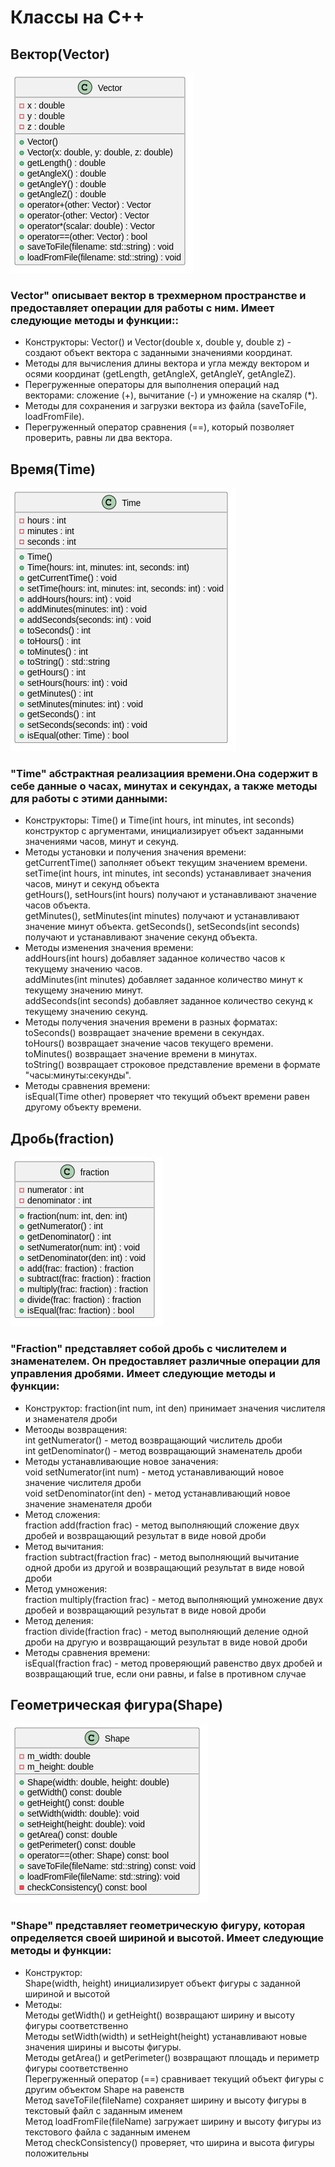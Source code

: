 # Классы на С++

## Вектор(Vector)

![vector](/vector/vector.jpg)

### Vector" описывает вектор в трехмерном пространстве и предоставляет операции для работы с ним. Имеет следующие методы и функции::

- Конструкторы: Vector() и Vector(double x, double y, double z) - создают объект вектора с заданными значениями координат.
- Методы для вычисления длины вектора и угла между вектором и осями координат (getLength, getAngleX, getAngleY, getAngleZ).
- Перегруженные операторы для выполнения операций над векторами: сложение (+), вычитание (-) и умножение на скаляр (*).
- Методы для сохранения и загрузки вектора из файла (saveToFile, loadFromFile).
- Перегруженный оператор сравнения (==), который позволяет проверить, равны ли два вектора.

## Время(Time)

![time](/time/time.jpg)

### "Time" абстрактная реализациия времени.Она содержит в себе данные о часах, минутах и секундах, а также методы для работы с этими данными:

- Конструкторы: Time() и Time(int hours, int minutes, int seconds) конструктор с аргументами, инициализирует объект заданными значениями часов, минут и секунд.
- Методы установки и получения значения времени:  
getCurrentTime() заполняет объект текущим значением времени.  
setTime(int hours, int minutes, int seconds) устанавливает значения часов, минут и секунд объекта  
getHours(), setHours(int hours) получают и устанавливают значение часов объекта.  
getMinutes(), setMinutes(int minutes) получают и устанавливают значение минут объекта.
getSeconds(), setSeconds(int seconds) получают и устанавливают значение секунд объекта.
- Методы изменения значения времени:  
addHours(int hours) добавляет заданное количество часов к текущему значению часов.  
addMinutes(int minutes) добавляет заданное количество минут к текущему значению минут.  
addSeconds(int seconds) добавляет заданное количество секунд к текущему значению секунд.
- Методы получения значения времени в разных форматах:  
toSeconds() возвращает значение времени в секундах.  
toHours() возвращает значение часов текущего времени.  
toMinutes() возвращает значение времени в минутах.  
toString() возвращает строковое представление времени в формате "часы:минуты:секунды".
- Методы сравнения времени:  
isEqual(Time other) проверяет что текущий объект времени равен другому объекту времени. 

## Дробь(fraction)

![vector](/fraction/fraction.jpg)

### "Fraction" представляет собой дробь с числителем и знаменателем. Он предоставляет различные операции для управления дробями. Имеет следующие методы и функции: 

- Конструктор: fraction(int num, int den) принимает значения числителя и знаменателя дроби
- Метооды возвращения:  
int getNumerator() - метод возвращающий числитель дроби  
int getDenominator() - метод возвращающий знаменатель дроби
- Методы устанавливающие новое заначения:  
void setNumerator(int num) - метод устанавливающий новое значение числителя дроби  
void setDenominator(int den) - метод устанавливающий новое значение знаменателя дроби 
- Метод сложения:  
fraction add(fraction frac) - метод выполняющий сложение двух дробей и возвращающий результат в виде новой дроби 
- Метод вычитания:  
fraction subtract(fraction frac) - метод выполняющий вычитание одной дроби из другой и возвращающий результат в виде новой дроби
- Метод умножения:  
fraction multiply(fraction frac) - метод выполняющий умножение двух дробей и возвращающий результат в виде новой дроби
- Метод деления:  
fraction divide(fraction frac) - метод выполняющий деление одной дроби на другую и возвращающий результат в виде новой дроби
- Методы сравнения времени:  
isEqual(fraction frac) - метод проверяющий равенство двух дробей и возвращающий true, если они равны, и false в противном случае

## Геометрическая фигура(Shape)

![vector](/shape/shape.jpg)

### "Shape" представляет геометрическую фигуру, которая определяется своей шириной и высотой. Имеет следующие методы и функции: 
- Конструктор:  
Shape(width, height) инициализирует объект фигуры с заданной шириной и высотой 
- Методы:  
Методы getWidth() и getHeight() возвращают ширину и высоту фигуры соответственно  
Методы setWidth(width) и setHeight(height) устанавливают новые значения ширины и высоты фигуры.  
Методы getArea() и getPerimeter() возвращают площадь и периметр фигуры соответственно  
Перегруженный оператор (==) сравнивает текущий объект фигуры с другим объектом Shape на равенств  
Метод saveToFile(fileName) сохраняет ширину и высоту фигуры в текстовый файл с заданным именем  
Метод loadFromFile(fileName) загружает ширину и высоту фигуры из текстового файла с заданным именем  
Метод checkConsistency() проверяет, что ширина и высота фигуры положительны 
